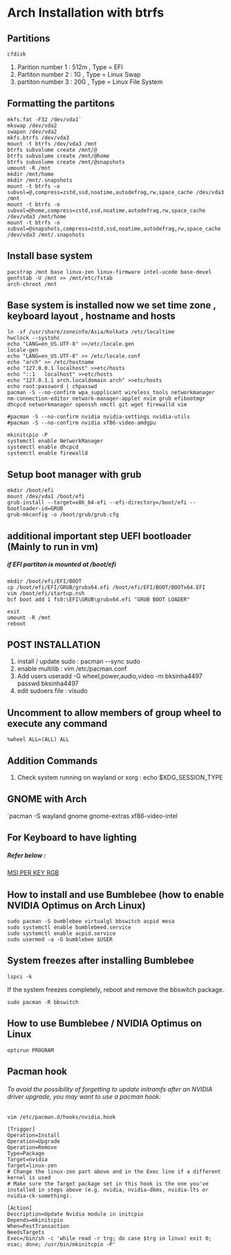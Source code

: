 # Arch Installation with btrfs
## Partitions
`cfdisk`
1. Parition number 1 : 512m , Type = EFI
2. Partiton number 2 : 1G , Type = Linux Swap
3. partiton number 3 : 20G , Type = Linux File System
## Formatting the partitons
```
mkfs.fat -F32 /dev/vda1`  
mkswap /dev/vda2 
swapon /dev/vda2 
mkfs.btrfs /dev/vda3 
mount -t btrfs /dev/vda3 /mnt 
btrfs subvolume create /mnt/@
btrfs subvolume create /mnt/@home
btrfs subvolume create /mnt/@snapshots
umount -R /mnt 
mkdir /mnt/home
mkdir /mnt/.snapshots
mount -t btrfs -o subvol=@,compress=zstd,ssd,noatime,autodefrag,rw,space_cache /dev/vda3 /mnt  
mount -t btrfs -o subvol=@home,compress=zstd,ssd,noatime,autodefrag,rw,space_cache /dev/vda3 /mnt/home 
mount -t btrfs -o subvol=@snapshots,compress=zstd,ssd,noatime,autodefrag,rw,space_cache /dev/vda3 /mnt/.snapshots 
```
## Install base system
```
pacstrap /mnt base linux-zen linux-firmware intel-ucode base-devel 
genfstab -U /mnt >> /mnt/etc/fstab  
arch-chroot /mnt
```

## Base system is installed now we set time zone , keyboard layout , hostname and hosts
```
ln -sf /usr/share/zoneinfo/Asia/Kolkata /etc/localtime  
hwclock --systohc 
echo "LANG=en_US.UTF-8" >>/etc/locale.gen 
locale-gen 
echo "LANG=en_US.UTF-8" >> /etc/locale.conf
echo "arch" >> /etc/hostname 
echo "127.0.0.1	localhost" >>etc/hosts
echo "::1	localhost" >>etc/hosts
echo "127.0.1.1	arch.localdomain arch" >>etc/hosts
echo root:password | chpasswd
pacman -S --no-confirm wpa_supplicant wireless_tools networkmanager nm-connection-editor network-manager-applet nvim grub efibootmgr dhcpcd networkmanager openssh nmctl git wget firewalld vim

#pacman -S --no-confirm nvidia nvidia-settings nvidia-utils
#pacman -S --no-confirm nvidia xf86-video-amdgpu

mkinitcpio -P 
systemctl enable NetworkManager 
systemctl enable dhcpcd
systemctl enable firewalld
```

## Setup boot manager with grub
```
mkdir /boot/efi
mount /dev/vda1 /boot/efi
grub-install --target=x86_64-efi --efi-directory=/boot/efi --bootloader-id=GRUB  
grub-mkconfig -o /boot/grub/grub.cfg
```

## additional important step  UEFI bootloader (Mainly to run in vm)
##### if EFI partiton is mounted at /boot/efi
```
mkdir /boot/efi/EFI/BOOT
cp /boot/efi/EFI/GRUB/grubx64.efi /boot/efi/EFI/BOOT/BOOTx64.EFI
vim /boot/efi/startup.nsh
bcf boot add 1 fs0:\EFI\GRUB\grubx64.efi "GRUB BOOT LOADER"

exit
umount -R /mnt
reboot
```

## POST INSTALLATION
1. install / update sudo :  pacman --sync sudo
2. enable multilib : vim /etc/pacman.conf
3. Add users
	useradd -G wheel,power,audio,video -m bksinha4497
	passwd bksinha4497
5. edit sudoers file : visudo
## Uncomment to allow members of group wheel to execute any command
`%wheel ALL=(ALL) ALL`
## Addition Commands

1. Check system running on wayland or xorg : echo $XDG_SESSION_TYPE

## GNOME with Arch

`pacman -S wayland gnome gnome-extras xf86-video-intel

## For Keyboard to have lighting

##### Refer below : 

[MSI PER KEY RGB](https://github.com/bksinha4497/msi-perkeyrgb)

## How to install and use Bumblebee (how to enable NVIDIA Optimus on Arch Linux)

```
sudo pacman -S bumblebee virtualgl bbswitch acpid mesa
sudo systemctl enable bumblebeed.service
sudo systemctl enable acpid.service
sudo usermod -a -G bumblebee $USER
```

## System freezes after installing Bumblebee

`lspci -k`

If the system freezes completely, reboot and remove the bbswitch package.

`sudo pacman -R bbswitch`

## How to use Bumblebee / NVIDIA Optimus on Linux

`optirun PROGRAM`

## Pacman hook
###### To avoid the possibility of forgetting to update initramfs after an NVIDIA driver upgrade, you may want to use a pacman hook:

`vim /etc/pacman.d/hooks/nvidia.hook`
```
[Trigger]
Operation=Install
Operation=Upgrade
Operation=Remove
Type=Package
Target=nvidia
Target=linux-zen
# Change the linux-zen part above and in the Exec line if a different kernel is used
# Make sure the Target package set in this hook is the one you've installed in steps above (e.g. nvidia, nvidia-dkms, nvidia-lts or nvidia-ck-something).

[Action]
Description=Update Nvidia module in initcpio
Depends=mkinitcpio
When=PostTransaction
NeedsTargets
Exec=/bin/sh -c 'while read -r trg; do case $trg in linux) exit 0; esac; done; /usr/bin/mkinitcpio -P'
```
